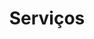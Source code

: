 ---
title: "Serviços"
description : "this is a meta description"

# Homepage
homepage_enable: true
homepage_title: "Que Serviços Fornecemos"
homepage_button_enable : true

# Section
class: "services-page default-section-page"
background: "../img/headers/header2.jpg"
contacts_buttons_enable: false


draft: false
---